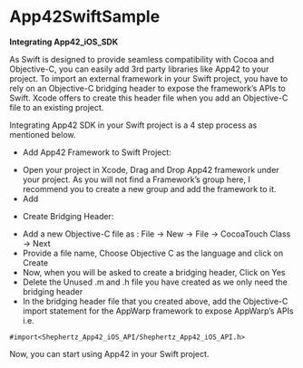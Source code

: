 App42SwiftSample
================
__Integrating App42_iOS_SDK__

As Swift is designed to provide seamless compatibility with Cocoa and Objective-C, you can easily add 3rd party libraries like App42 to your project.
To import an external framework in your Swift project, you have to rely on an Objective-C bridging header to expose the framework’s APIs to Swift. Xcode offers to create this header file when you add an Objective-C file to an existing project.

Integrating App42 SDK in your Swift project is a 4 step process as mentioned below.

* Add App42 Framework to Swift Project:

- Open your project in Xcode, Drag and Drop App42 framework under your project. As you will not find a Framework’s  group here, I recommend you to create a new group and add the framework to it.
- Add 

* Create Bridging Header:

- Add a new Objective-C file as : File -> New -> File -> CocoaTouch Class -> Next
- Provide a file name, Choose Objective C as the language and click on Create
- Now, when you will be asked to create a bridging header, Click on Yes
- Delete the Unused .m and .h file you have created as we only need the bridging header
- In the bridging header file that you created above, add the Objective-C import statement for the AppWarp framework to expose AppWarp’s APIs i.e.
```
#import<Shephertz_App42_iOS_API/Shephertz_App42_iOS_API.h>
```
Now, you can start using App42 in your Swift project.
